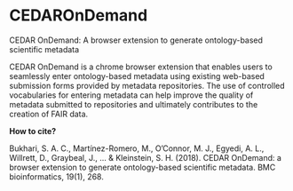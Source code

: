 # CEDAROnDemand
CEDAR OnDemand: A browser extension to generate ontology-based scientific metadata 

CEDAR OnDemand is a chrome browser extension that enables users to seamlessly enter ontology-based metadata using existing web-based submission forms provided by metadata repositories. The use of controlled vocabularies for entering metadata can help improve the quality of metadata submitted to repositories and ultimately contributes to the creation of FAIR data.

**How to cite?**

Bukhari, S. A. C., Martínez-Romero, M., O’Connor, M. J., Egyedi, A. L., Willrett, D., Graybeal, J., ... & Kleinstein, S. H. (2018). CEDAR OnDemand: a browser extension to generate ontology-based scientific metadata. BMC bioinformatics, 19(1), 268.

